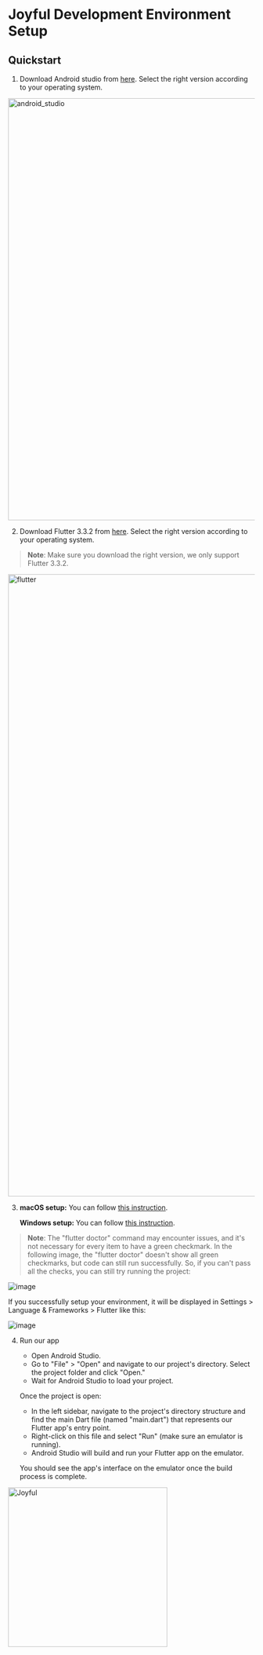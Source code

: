 # Joyful Development Environment Setup
## Quickstart
1. Download Android studio from [here](https://developer.android.com/studio?gclid=CjwKCAjwvrOpBhBdEiwAR58-3D7kVFsWubpqSmVdAyt3rmiDj-QgFichMtXGbYUOaOvQwvZIqk3a8RoCiIcQAvD_BwE&gclsrc=aw.ds). Select the right version according to your operating system.

<img width="860" alt="android_studio" src="https://github.com/JoyfulTechLauncher/docs/assets/90823176/48e37f83-429d-4f56-88b5-70d0e45bc0cc">

2. Download Flutter 3.3.2 from [here](https://docs.flutter.dev/get-started/install?gclid=CjwKCAjwvrOpBhBdEiwAR58-3Fj7bSCxHVugECp-O0OGvvklsANPWTyqI1ph_9VbTxLqU2JSnqzCJRoC_swQAvD_BwE&gclsrc=aw.ds). Select the right version according to your operating system.
> **Note**: Make sure you download the right version, we only support Flutter 3.3.2.

<img width="1268" alt="flutter" src="https://github.com/JoyfulTechLauncher/docs/assets/90823176/34f35bda-7205-46a0-8243-580f562ffd72">

3. **macOS setup:** You can follow [this instruction](https://docs.flutter.dev/get-started/install/macos).
   
   **Windows setup:** You can follow [this instruction](https://docs.flutter.dev/get-started/install/windows).

> **Note**: The "flutter doctor" command may encounter issues, and it's not necessary for every item to have a green checkmark. In the following image, the "flutter doctor" doesn't show all green checkmarks, but code can still run successfully. So, if you can't pass all the checks, you can still try running the project:

![image](https://github.com/JoyfulTechLauncher/docs/assets/90823176/4980c7c2-cbfd-4083-b60d-3cb7912493d7)

  If you successfully setup your environment, it will be displayed in Settings > Language & Frameworks > Flutter like this:

![image](https://github.com/JoyfulTechLauncher/docs/assets/90823176/fa0ef07c-15f3-41fe-94c1-7c0e7e9b9553)

4. Run our app
    - Open Android Studio.
    - Go to "File" > "Open" and navigate to our project's directory. Select the project folder and click "Open."
    - Wait for Android Studio to load your project.
  
   Once the project is open:
    - In the left sidebar, navigate to the project's directory structure and find the main Dart file (named "main.dart") that represents our Flutter app's entry point.
    - Right-click on this file and select "Run" (make sure an emulator is running).
    - Android Studio will build and run your Flutter app on the emulator.
      
   You should see the app's interface on the emulator once the build process is complete.

<img width="325" alt="Joyful" src="https://github.com/JoyfulTechLauncher/docs/assets/90823176/985bbf79-24f8-422a-b60d-1570b4466a35">


